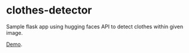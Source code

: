 # clothes-detector

Sample flask app using hugging faces API to detect clothes within given image.

[Demo](https://frosty-pond-2160.fly.dev).

